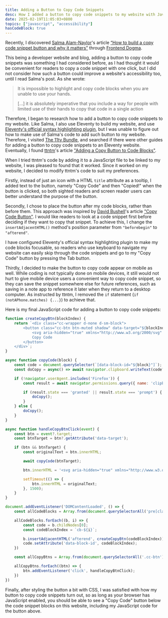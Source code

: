 ```yaml
---
title: Adding a Button to Copy Code Snippets
desc: How I added a button to copy code snippets to my website with JavaScript.
date: 2025-02-19T11:05:03+0800
topics: ["javascript", "accessibility"]
hasCodeBlock: true
---
```


Recently, I discovered [Salma Alam-Naylor](https://whitep4nth3r.com/)'s article [“How to build a copy code snippet button and why it matters”](https://whitep4nth3r.com/blog/how-to-build-a-copy-code-snippet-button/) through [Frontend Dogma](https://frontenddogma.com/).

This being a developer website and blog, adding a button to copy code snippets was something I had considered before, as I had thought it would be convenient for readers to copy a code snippet with one click, but I did not consider how such a button could improve a website's accessibility too, until I read Salma's post. As she wrote:

> It is impossible to highlight and copy code blocks when you are unable to use your hands.
>
> […] it is absolutely imperative that you include a way for people with limited use of their hands to copy that code in a single action

Therefore, I began to research how to add a button to copy code snippets to my website. Like Salma, I also use Eleventy to build my website, and use [Eleventy's official syntax highlighting plugin](https://www.11ty.dev/docs/plugins/syntaxhighlight/), but I was unable to figure out how to make use of Salma's code to add such button to my website. Therefore, I visited [The 11ty Bundle](https://11tybundle.dev/), and searched if there were other guides for adding a button to copy code snippets to an Eleventy website. Eventually, I found [ttntm](https://ttntm.me/)'s article ["Adding a Copy Button to Code Blocks"](https://ttntm.me/blog/adding-a-copy-button-to-code-blocks/).

When I tried ttntm's code by adding it to a JavaScript file to be linked to my website, I was pleased to found that it worked. Since it worked on my website, I decided to modify ttntm's code to suit my preferences.

Firstly, instead of just an icon with a HTML `title` attribute as a tooltip, I added text to the button, namely "Copy Code" and then "Copied!" when the button is clicked, so both sighted readers and screen reader users can better understand the purpose of the button.

Secondly, I chose to place the button after my code blocks, rather than before them. This approach was inspired by [David Bushell](https://dbushell.com/)'s article ["Copy Code Button"](https://dbushell.com/2025/02/14/copy-code-button/). I would like readers to look at a code snippet first before deciding if they want to copy that snippet. To achieve this, I change the `insertAdjacentHTML()` method's position parameter from `"beforebegin"` to `"afterend"`.

I have configured Eleventy's official syntax highlighting plugin to make my code blocks focusable, so readers who use keyboard to navigate my website can easily skip through the code snippets and go to my "Copy Code" button by pressing the Tab button.

Thirdly, I decided to make the button to copy code appear on mobile as well. While coding is not typically done on mobile devices, it still would not hurt to give mobile device users a convenient way to copy code snippet, so they can save the snippet somewhere else for future references, such as saving in a note app to reference it later when they return to a desktop computer. As instructed by ttntm, I removed the `if` statement (`if (notAPhone.matches) {...}`) to achieve that.

Here is my final JavaScript code for adding a button to copy code snippets:

```js
function createCopyBtn(blockIndex) {
    return `<div class="cc-wrapper d-none d-sm-block">
        <button class="cc-btn btn-muted shadow" data-target="${blockIndex}">
            <svg aria-hidden="true" xmlns="http://www.w3.org/2000/svg" width="20" height="20" viewBox="0 0 24 24" fill="none" stroke="currentColor" stroke-width="1.5" stroke-linecap="round" stroke-linejoin="round" class="icon"><path stroke="none"d="M0 0h24v24H0z"fill="none"/><path d="M9 5h-2a2 2 0 0 0 -2 2v12a2 2 0 0 0 2 2h10a2 2 0 0 0 2 -2v-12a2 2 0 0 0 -2 -2h-2"/><path d="M9 3m0 2a2 2 0 0 1 2 -2h2a2 2 0 0 1 2 2v0a2 2 0 0 1 -2 2h-2a2 2 0 0 1 -2 -2z"/></svg>
            Copy Code
        </button>
    </div>`;
}

async function copyCode(block) {
    const code = document.querySelector(`[data-block-id="${block}"]`);
    const doCopy = async() => await navigator.clipboard.writeText(code?.innerText ?? '');

    if (!navigator.userAgent.includes('Firefox')) {
        const result = await navigator.permissions.query({ name: 'clipboard-write' });

        if (result.state === 'granted' || result.state === 'prompt') {
            doCopy();
        }
    } else {
        doCopy();
    }
}

async function handleCopyBtnClick(event) {
    const btn = event?.target;
    const btnTarget = btn?.getAttribute('data-target');

    if (btn && btnTarget) {
        const originalText = btn.innerHTML;

        await copyCode(btnTarget);

        btn.innerHTML = '<svg aria-hidden="true" xmlns="http://www.w3.org/2000/svg" width="20" height="20" viewBox="0 0 24 24" fill="none" stroke="currentColor" stroke-width="1.5" stroke-linecap="round" stroke-linejoin="round" class="icon"><path stroke="none" d="M0 0h24v24H0z" fill="none"/><path d="M9 5h-2a2 2 0 0 0 -2 2v12a2 2 0 0 0 2 2h10a2 2 0 0 0 2 -2v-12a2 2 0 0 0 -2 -2h-2" /><path d="M9 3m0 2a2 2 0 0 1 2 -2h2a2 2 0 0 1 2 2v0a2 2 0 0 1 -2 2h-2a2 2 0 0 1 -2 -2z" /><path d="M9 14l2 2l4 -4" /></svg> Copied!';

        setTimeout(() => {
            btn.innerHTML = originalText;
        }, 1500);
    }
}

document.addEventListener('DOMContentLoaded', () => {
    const allCodeBlocks = Array.from(document.querySelectorAll('pre[class^="language-"]'));

    allCodeBlocks.forEach((b, i) => {
        const code = b.childNodes[0];
        const codeBlockIndex = `cb-${i}`;

        b.insertAdjacentHTML('afterend', createCopyBtn(codeBlockIndex));
        code.setAttribute('data-block-id', codeBlockIndex);
    })

    const allCopyBtns = Array.from(document.querySelectorAll('.cc-btn'));

    allCopyBtns.forEach((btn) => {
        btn.addEventListener('click', handleCopyBtnClick);
    })
})
```

Finally, after styling the button a bit with CSS, I was satisfied with how my button to copy code snippets turn out, so as long as your browser has JavaScript enabled, you should be able to see a "Copy Code" button below the code snippet blocks on this website, including my JavaScript code for the button above.
